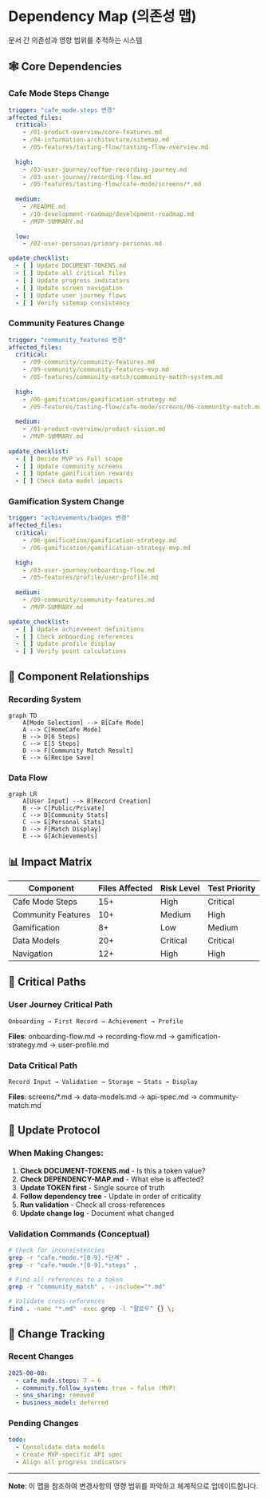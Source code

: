 # Dependency Map (의존성 맵)

문서 간 의존성과 영향 범위를 추적하는 시스템

## 🕸 Core Dependencies

### Cafe Mode Steps Change
```yaml
trigger: "cafe_mode.steps 변경"
affected_files:
  critical:
    - /01-product-overview/core-features.md
    - /04-information-architecture/sitemap.md
    - /05-features/tasting-flow/tasting-flow-overview.md
  
  high:
    - /03-user-journey/coffee-recording-journey.md
    - /03-user-journey/recording-flow.md
    - /05-features/tasting-flow/cafe-mode/screens/*.md
  
  medium:
    - /README.md
    - /10-development-roadmap/development-roadmap.md
    - /MVP-SUMMARY.md
  
  low:
    - /02-user-personas/primary-personas.md

update_checklist:
  - [ ] Update DOCUMENT-TOKENS.md
  - [ ] Update all critical files
  - [ ] Update progress indicators
  - [ ] Update screen navigation
  - [ ] Update user journey flows
  - [ ] Verify sitemap consistency
```

### Community Features Change
```yaml
trigger: "community_features 변경"
affected_files:
  critical:
    - /09-community/community-features.md
    - /09-community/community-features-mvp.md
    - /05-features/community-match/community-match-system.md
  
  high:
    - /06-gamification/gamification-strategy.md
    - /05-features/tasting-flow/cafe-mode/screens/06-community-match.md
  
  medium:
    - /01-product-overview/product-vision.md
    - /MVP-SUMMARY.md
  
update_checklist:
  - [ ] Decide MVP vs Full scope
  - [ ] Update community screens
  - [ ] Update gamification rewards
  - [ ] Check data model impacts
```

### Gamification System Change
```yaml
trigger: "achievements/badges 변경"
affected_files:
  critical:
    - /06-gamification/gamification-strategy.md
    - /06-gamification/gamification-strategy-mvp.md
  
  high:
    - /03-user-journey/onboarding-flow.md
    - /05-features/profile/user-profile.md
  
  medium:
    - /09-community/community-features.md
    - /MVP-SUMMARY.md

update_checklist:
  - [ ] Update achievement definitions
  - [ ] Check onboarding references
  - [ ] Update profile display
  - [ ] Verify point calculations
```

## 🔗 Component Relationships

### Recording System
```mermaid
graph TD
    A[Mode Selection] --> B[Cafe Mode]
    A --> C[HomeCafe Mode]
    B --> D[6 Steps]
    C --> E[5 Steps]
    D --> F[Community Match Result]
    E --> G[Recipe Save]
```

### Data Flow
```mermaid
graph LR
    A[User Input] --> B[Record Creation]
    B --> C[Public/Private]
    C --> D[Community Stats]
    C --> E[Personal Stats]
    D --> F[Match Display]
    E --> G[Achievements]
```

## 📊 Impact Matrix

| Component | Files Affected | Risk Level | Test Priority |
|-----------|---------------|------------|---------------|
| Cafe Mode Steps | 15+ | High | Critical |
| Community Features | 10+ | Medium | High |
| Gamification | 8+ | Low | Medium |
| Data Models | 20+ | Critical | Critical |
| Navigation | 12+ | High | High |

## 🚨 Critical Paths

### User Journey Critical Path
```
Onboarding → First Record → Achievement → Profile
```
**Files**: onboarding-flow.md → recording-flow.md → gamification-strategy.md → user-profile.md

### Data Critical Path
```
Record Input → Validation → Storage → Stats → Display
```
**Files**: screens/*.md → data-models.md → api-spec.md → community-match.md

## 🔄 Update Protocol

### When Making Changes:
1. **Check DOCUMENT-TOKENS.md** - Is this a token value?
2. **Check DEPENDENCY-MAP.md** - What else is affected?
3. **Update TOKEN first** - Single source of truth
4. **Follow dependency tree** - Update in order of criticality
5. **Run validation** - Check all cross-references
6. **Update change log** - Document what changed

### Validation Commands (Conceptual)
```bash
# Check for inconsistencies
grep -r "cafe.*mode.*[0-9].*단계" .
grep -r "cafe.*mode.*[0-9].*steps" .

# Find all references to a token
grep -r "community_match" . --include="*.md"

# Validate cross-references
find . -name "*.md" -exec grep -l "팔로우" {} \;
```

## 📝 Change Tracking

### Recent Changes
```yaml
2025-08-08:
  - cafe_mode.steps: 7 → 6
  - community.follow_system: true → false (MVP)
  - sns_sharing: removed
  - business_model: deferred
```

### Pending Changes
```yaml
todo:
  - Consolidate data models
  - Create MVP-specific API spec
  - Align all progress indicators
```

---

**Note**: 이 맵을 참조하여 변경사항의 영향 범위를 파악하고 체계적으로 업데이트합니다.